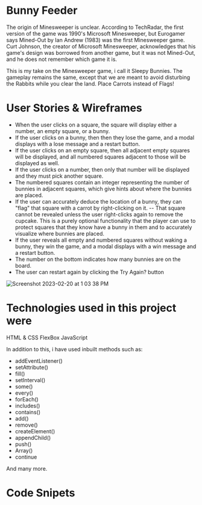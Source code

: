 # Bunny Feeder
The origin of Minesweeper is unclear. According to TechRadar, the first version of the game was 1990's Microsoft Minesweeper, but Eurogamer says Mined-Out by Ian Andrew (1983) was the first Minesweeper game. Curt Johnson, the creator of Microsoft Minesweeper, acknowledges that his game's design was borrowed from another game, but it was not Mined-Out, and he does not remember which game it is.

This is my take on the Minesweeper game, i call it Sleepy Bunnies. The gameplay remains the same, except that we are meant to avoid disturbing the Rabbits while you clear the land. Place Carrots instead of Flags!

# User Stories & Wireframes
- When the user clicks on a square, the square will display either a number, an empty square, or a bunny.
- If the user clicks on a bunny, then then they lose the game, and a modal displays with a lose message and a restart button.
- If the user clicks on an empty square, then all adjacent empty squares will be displayed, and all numbered squares adjacent to those will be displayed as well.
- If the user clicks on a number, then only that number will be displayed and they must pick another square.
- The numbered squares contain an integer representing the number of bunnies in adjacent squares, which give hints about where the bunnies are placed.
- If the user can accurately deduce the location of a bunny, they can "flag" that square with a carrot by right-clicking on it. -- That square cannot be revealed unless the user right-clicks again to remove the cupcake. This is a purely optional functionality that the player can use to protect squares that they know have a bunny in them and to accurately visualize where bunnies are placed.
- If the user reveals all empty and numbered squares without waking a bunny, they win the game, and a modal displays with a win message and a restart button.
- The number on the bottom indicates how many bunnies are on the board.
- The user can restart again by clicking the Try Again? button

![Screenshot 2023-02-20 at 1 03 38 PM](https://user-images.githubusercontent.com/68887503/220013672-b3436f2a-d191-4407-8aa7-8f3d668420a1.png)

# Technologies used in this project were

HTML & CSS
FlexBox
JavaScript

In addition to this, i have used inbuilt methods such as:

- addEventListener()
- setAttribute()
- fill()
- setInterval()
- some()
- every()
- forEach()
- includes()
- contains()
- add()
- remove()
- createElement()
- appendChild()
- push()
- Array()
- continue

And many more.

# Code Snipets

